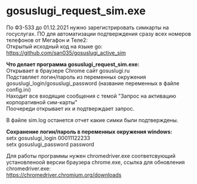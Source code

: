 # gosuslugi_request_sim.exe
По ФЗ-533 до 01.12.2021 нужно зарегистрировать симкарты на госуслугах.
ПО для автоматизации подтверждения сразу всех номеров телефонов от Мегафон и Теле2:<br>
Открытый исходный код на языке go:<br>
https://github.com/san035/gosuslugi_active_sim<br>

<b>Что делает программа gosuslugi_request_sim.exe:</b><br>
Открывает в браузере Chrome сайт gosuslugi.ru<br>
Подставляет логин/пароль из переменных окружения gosuslugi_login/gosuslugi_password (название переменных в файле config.ini)<br>
Находит все входящие сообщения с темой "Запрос на активацию корпоративной сим-карты"<br>
Поочереди открывает их и подтверждает запрос.<br>

В файле sim.log останется отчет какие симки были подтверждены.<br>

<b>Сохранение логин/пароль в переменных окружения windows:</b><br>
setx gosuslugi_login 00011122233<br>
setx gosuslugi_password password<br>

Для работы программы нужен chromedriver.exe соответсвующий установленоой версии браузера chrome.exe, ссылка для обновления chromedriver.exe:<br>
https://chromedriver.chromium.org/downloads
